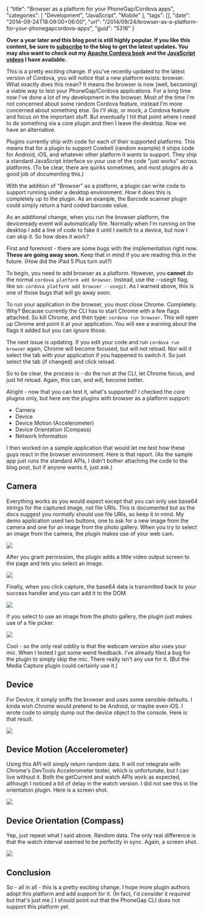 {
	"title": "Browser as a platform for your PhoneGap/Cordova apps",
	"categories": [
		"Development",
		"JavaScript",
		"Mobile"
	],
	"tags": [],
	"date": "2014-09-24T18:09:00+06:00",
	"url": "/2014/09/24/browser-as-a-platform-for-your-phonegapcordova-apps",
	"guid": "5316"
}

<strong>Over a year later and this blog post is still highly popular. If you like this content, be sure to <a href="https://feedburner.google.com/fb/a/mailverify?uri=RaymondCamdensBlog&loc=en_US">subscribe</a> to the blog to get the latest updates. You may also want to check out my <a href="http://www.manning.com/camden">Apache Cordova book</a> and the <a href="/about-me">JavaScript videos</a> I have available.</strong>

<p>
This is a pretty exciting change. If you've recently updated to the latest version of Cordova, you will notice that a new platform exists: browser. What exactly does this mean? It means the browser is now (well, becoming) a viable way to test your PhoneGap/Cordova applications. For a long time now I've done a lot of my development in the browser. Most of the time I'm not concerned about some random Cordova feature, instead I'm more concerned about something else. So I'll skip, or mock, a Cordova feature and focus on the important stuff. But eventually I hit that point where I need to do something via a core plugin and then I leave the desktop. Now we have an alternative.
</p>
<!--more-->
<p>
Plugins currently ship with code for each of their supported platforms. This means that for a plugin to support Cowbell (random example) it ships code for Android, iOS, and whatever other platform it wants to support. They ship a standard JavaScript interface so your use of the code "just works" across platforms. (To be clear, there are quirks sometimes, and most plugins do a good job of documenting this.)
</p>

<p>
With the addition of "Browser" as a platform, a plugin can write code to support running under a desktop environment. <i>How</i> it does this is completely up to the plugin. As an example, the Barcode scanner plugin could simply return a hard coded barcode value. 
</p>

<p>
As an additional change, when you run the browser platform, the deviceready event will automatically fire. Normally when I'm running on the desktop I add a line of code to fake it until I switch to a device, but now I can skip it. So how does it work?
</p>

<p>
First and foremost - there are some bugs with the implementation right now. <strong>These are going away soon.</strong> Keep that in mind if you are reading this in the future. (How did the iPad 5 Plus turn out?)
</p>

<p>
To begin, you need to add browser as a platform. However, you <strong>cannot</strong> do the normal <code>cordova platform add browser</code>. Instead, use the --usegit flag, like so: <code>cordova platform add browser --usegit</code>. As I warned above, this is one of those bugs that will go away soon.
</p>

<p>
To run your application in the browser, you must close Chrome. Completely. Why? Because currently the CLI has to start Chrome with a few flags attached. So kill Chrome, and then type: <code>cordova run browser</code>. This will open up Chrome and point it at your application. You will see a warning about the flags it added but you can ignore those.
</p>

<p>
The next issue is updating. If you edit your code and run <code>cordova run browser</code> again, Chrome will become focused, but will not reload. Nor will it select the tab with your application if you happened to switch it. So just select the tab (if changed) and click reload.
</p>

<p>
So to be clear, the process is - do the run at the CLI, let Chrome focus, and just hit reload. Again, this can, and will, become better.
</p>

<p>
Alright - now that you can test it, what's supported? I checked the core plugins only, but here are the plugins with browser as a platform support:
</p>

<ul>
<li>Camera</li>
<li>Device</li>
<li>Device Motion (Accelerometer)</li>
<li>Device Orientation (Compass)</li>
<li>Network Information</li>
</ul>

<p>
I then worked on a sample application that would let me test how these guys react in the browser environment. Here is that report. (As the sample app just runs the standard APIs, I didn't bother attaching the code to the blog post, but if anyone wants it, just ask.)
</p>

<h2>Camera</h2>

<p>
Everything works as you would expect except that you can only use base64 strings for the captured image, not file URIs. This is documented but as the docs suggest you <i>normally</i> should use file URIs, so keep it in mind. My demo application used two buttons, one to ask for a new image from the camera and one for an image from the photo gallery. When you try to select an image from the camera, the plugin makes use of your web cam.
</p>

<p>
<img src="http://www.raymondcamden.com/images/shot111.png" class="bthumb" />
</p>

<p>
After you grant permission, the plugin adds a little video output screen to the page and lets you select an image.
</p>

<p>
<img src="http://www.raymondcamden.com/images/shot211.png" class="bthumb"/>
</p>

<p>
Finally, when you click capture, the base64 data is transmitted back to your success handler and you can add it to the DOM.
</p>

<p>
<img src="http://www.raymondcamden.com/images/shot37.png" class="bthumb" />
</p>

<p>
If you select to use an image from the photo gallery, the plugin just makes use of a file picker.
</p>

<p>
<img src="http://www.raymondcamden.com/images/shot41.png" class="bthumb" />
</p>

<p>
Cool - so the only real oddity is that the webcam version also uses your mic. When I tested I got some weird feedback. I've already filed a bug for the plugin to simply skip the mic. There really isn't any use for it. (But the Media Capture plugin could certainly use it.)
</p>

<h2>Device</h2>

<p>
For Device, it simply sniffs the browser and uses some sensible defaults. I kinda wish Chrome would pretend to be Android, or maybe even iOS. I wrote code to simply dump out the device object to the console. Here is that result.
</p>

<p>
<img src="http://www.raymondcamden.com/images/shot51.png" class="bthumb" />
</p>

<h2>Device Motion (Accelerometer)</h2>

<p>
Using this API will simply return random data. It will <i>not</i> integrate with Chrome's DevTools Accelerometer tester, which is unfortunate, but I can live without it. Both the getCurrent and watch APIs work as expected, although I noticed a bit of delay in the watch version. I did not see this in the orientation plugin. Here is a screen shot.
</p>

<p>
<img src="http://www.raymondcamden.com/images/shot61.png" class="bthumb" />
</p>

<h2>Device Orientation (Compass)</h2>

<p>
Yep, just repeat what I said above. Random data. The only real difference is that the watch interval seemed to be perfectly in sync. Again, a screen shot.
</p>

<p>
<img src="http://www.raymondcamden.com/images/shot71.png" class="bthumb" />
</p>

<h2>Conclusion</h2>

<p>
So - all in all - this is a pretty exciting change. I hope more plugin authors adopt this platform and add support for it. (In fact, I'd consider it <i>required</i> but that's just me.) I should point out that the PhoneGap CLI does not support this platform yet.
</p>